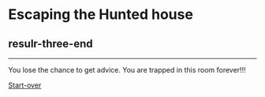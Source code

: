 # Escaping the Hunted house  
## resulr-three-end  
---  

You lose the chance to get advice. You are trapped in this room forever!!!

[Start-over](../../home.md)